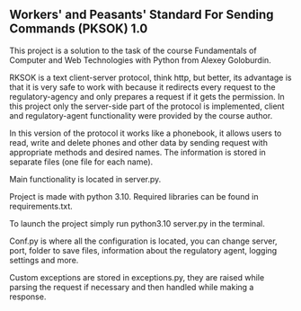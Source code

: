## Workers' and Peasants' Standard For Sending Commands (PKSOK) 1.0 

This project is a solution to the task of the course Fundamentals of Computer and Web Technologies with Python from Alexey Goloburdin.

RKSOK is a text client-server protocol, think http, but better, its advantage is that it is very safe to work with because it redirects every request to the regulatory-agency
and only prepares a request if it gets the permission. In this project only the server-side part of the protocol is implemented, client and regulatory-agent functionality were provided by the course author.

In this version of the protocol it works like a phonebook, it allows users to read, write and delete phones and other data by sending request with appropriate methods and desired names. The information is stored in separate files (one file for each name).

Main functionality is located in server.py.

Project is made with python 3.10. Required libraries can be found in requirements.txt.

To launch the project simply run python3.10 server.py in the terminal.

Conf.py is where all the configuration is located, you can change server, port, folder to save files, information about the regulatory agent, logging settings and more.

Custom exceptions are stored in exceptions.py, they are raised while parsing the request if necessary and then handled while making a response.

